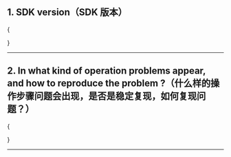 
<!--


# Please read and awnser the questrion below if you want to resolve your problem soon
# 如果希望问题(早点)得到解决，请认真阅读并填写以下问题


为保证问题得到解决，请在提问前请在issue查找或搜索是否已经存在相同问题
issue地址：https://github.com/Ai-Thinker-Open/GPRS_C_SDK/issues?utf8=%E2%9C%93&q=

-->


## 1. SDK version（SDK 版本）

{





}

---


## 2. In what kind of operation problems appear, and how to reproduce the problem ?（什么样的操作步骤问题会出现，是否是稳定复现，如何复现问题？）

{





}

---
